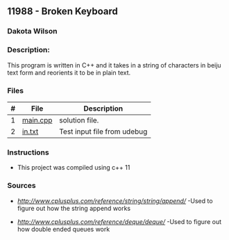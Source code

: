 ## 11988 - Broken Keyboard
### Dakota Wilson 
### Description:

This program is written in C++ and it takes in a string of characters in beiju text form and reorients it to be in plain text. 

### Files

|   #   | File                       | Description                                                |
| :---: | -------------------------- | ---------------------------------------------------------- |
|   1   | [main.cpp](./main.cpp)     | solution file.                                             |
|   2   | [in.txt](./in.txt)         | Test input file from udebug                                |

### Instructions

- This project was compiled using c++ 11

### Sources

- *http://www.cplusplus.com/reference/string/string/append/*
    -Used to figure out how the string append works

- *http://www.cplusplus.com/reference/deque/deque/*
    -Used to figure out how double ended queues work
